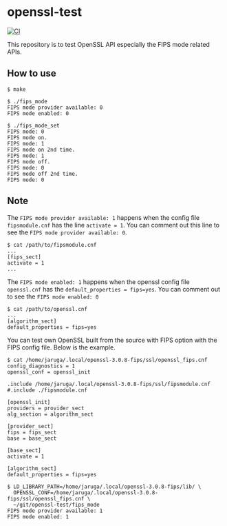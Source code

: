 # openssl-test

[![CI](https://github.com/junaruga/openssl-test/actions/workflows/test.yml/badge.svg)](https://github.com/junaruga/openssl-test/actions/workflows/test.yml)

This repository is to test OpenSSL API especially the FIPS mode related APIs.

## How to use

```
$ make

$ ./fips_mode
FIPS mode provider available: 0
FIPS mode enabled: 0

$ ./fips_mode_set
FIPS mode: 0
FIPS mode on.
FIPS mode: 1
FIPS mode on 2nd time.
FIPS mode: 1
FIPS mode off.
FIPS mode: 0
FIPS mode off 2nd time.
FIPS mode: 0
```

## Note

The `FIPS mode provider available: 1` happens when the config file `fipsmodule.cnf` has the line `activate = 1`. You can comment out this line to see the `FIPS mode provider available: 0`.

```
$ cat /path/to/fipsmodule.cnf
...
[fips_sect]
activate = 1
...
```

The `FIPS mode enabled: 1` happens when the openssl config file `openssl.cnf` has the `default_properties = fips=yes`. You can comment out to see the `FIPS mode enabled: 0`

```
$ cat /path/to/openssl.cnf
...
[algorithm_sect]
default_properties = fips=yes
```

You can test own OpenSSL built from the source with FIPS option with the FIPS config file. Below is the example.

```
$ cat /home/jaruga/.local/openssl-3.0.8-fips/ssl/openssl_fips.cnf
config_diagnostics = 1
openssl_conf = openssl_init

.include /home/jaruga/.local/openssl-3.0.8-fips/ssl/fipsmodule.cnf
#.include ./fipsmodule.cnf

[openssl_init]
providers = provider_sect
alg_section = algorithm_sect

[provider_sect]
fips = fips_sect
base = base_sect

[base_sect]
activate = 1

[algorithm_sect]
default_properties = fips=yes
```

```
$ LD_LIBRARY_PATH=/home/jaruga/.local/openssl-3.0.8-fips/lib/ \
  OPENSSL_CONF=/home/jaruga/.local/openssl-3.0.8-fips/ssl/openssl_fips.cnf \
  ~/git/openssl-test/fips_mode
FIPS mode provider available: 1
FIPS mode enabled: 1
```
